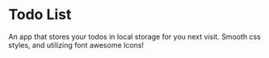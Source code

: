 # Todo List

An app that stores your todos in local storage for you next visit.
Smooth css styles, and utilizing font awesome Icons!
